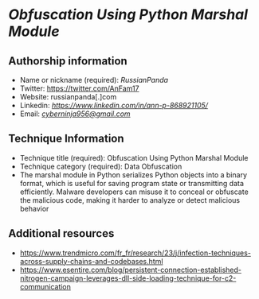 # *Obfuscation Using Python Marshal Module*
## Authorship information
* Name or nickname (required): *RussianPanda*
* Twitter: https://twitter.com/AnFam17
* Website: russianpanda[.]com
* Linkedin: *https://www.linkedin.com/in/ann-p-868921105/*
* Email: *cyberninja956@gmail.com*
  
## Technique Information
* Technique title (required): Obfuscation Using Python Marshal Module
* Technique category (required): Data Obfuscation
* The marshal module in Python serializes Python objects into a binary format, which is useful for saving program state or transmitting data efficiently. Malware developers can misuse it to conceal or obfuscate the malicious code, making it harder to analyze or detect malicious behavior

## Additional resources
* https://www.trendmicro.com/fr_fr/research/23/j/infection-techniques-across-supply-chains-and-codebases.html
* https://www.esentire.com/blog/persistent-connection-established-nitrogen-campaign-leverages-dll-side-loading-technique-for-c2-communication
